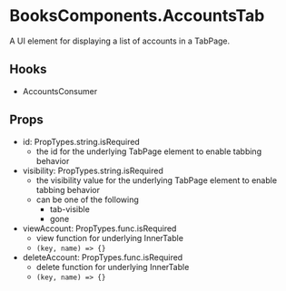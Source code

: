 # BooksComponents.AccountsTab

A UI element for displaying a list of accounts in a TabPage.

## Hooks

* AccountsConsumer

## Props

* id: PropTypes.string.isRequired
  * the id for the underlying TabPage element to enable tabbing behavior
* visibility: PropTypes.string.isRequired
  * the visibility value for the underlying TabPage element to enable tabbing behavior
  * can be one of the following
    * tab-visible
    * gone
* viewAccount: PropTypes.func.isRequired
   * view function for underlying InnerTable
   * ```(key, name) => {}```
* deleteAccount: PropTypes.func.isRequired
   * delete function for underlying InnerTable
   * ```(key, name) => {}```
